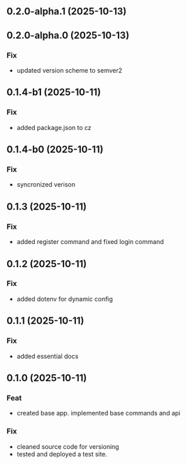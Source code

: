 ## 0.2.0-alpha.1 (2025-10-13)

## 0.2.0-alpha.0 (2025-10-13)

### Fix

- updated version scheme to semver2

## 0.1.4-b1 (2025-10-11)

### Fix

- added package.json to cz

## 0.1.4-b0 (2025-10-11)

### Fix

- syncronized verison

## 0.1.3 (2025-10-11)

### Fix

- added register command and fixed login command

## 0.1.2 (2025-10-11)

### Fix

- added dotenv for dynamic config

## 0.1.1 (2025-10-11)

### Fix

- added essential docs

## 0.1.0 (2025-10-11)

### Feat

- created base app. implemented base commands and api

### Fix

- cleaned source code for versioning
- tested and deployed a test site.
